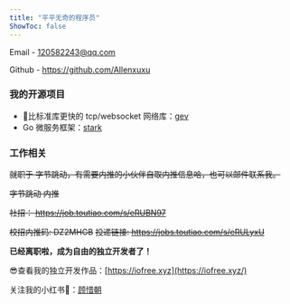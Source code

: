 ```yaml
---
title: "平平无奇的程序员"
ShowToc: false
---
```




Email -  120582243@qq.com 

Github -  https://github.com/Allenxuxu

### 我的开源项目

- 🚀比标准库更快的 tcp/websocket 网络库：[gev](https://github.com/Allenxuxu/gev)
- Go 微服务框架：[stark](https://github.com/Allenxuxu/stark)

### 工作相关

~~就职于 字节跳动，有需要内推的小伙伴自取内推信息哈，也可以邮件联系我。~~

~~字节跳动 内推~~

~~社招： https://job.toutiao.com/s/eRUBN97~~

~~校招内推码: DZ2MHGB~~
~~投递链接: https://jobs.toutiao.com/s/eRULyxU~~

**已经离职啦，成为自由的独立开发者了！**

😎查看我的独立开发作品：[https://iofree.xyz](https://iofree.xyz/)

关注我的小红书🍠：[顾惜朝](https://www.xiaohongshu.com/user/profile/626dc2bc00000000210247f0)

